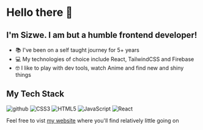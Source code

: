 # Hello there 🧙
## I'm Sizwe. I am but a humble frontend developer!

- 📚 I've been on a self taught journey for 5+ years
- 💻 My technologies of choice include React, TailwindCSS and Firebase
- 🤓 I like to play with dev tools, watch Anime and find new and shiny things

## My Tech Stack
![github](https://img.shields.io/badge/GitHub-000000?style=for-the-badge&logo=GitHub&logoColor=white)
![CSS3](https://img.shields.io/badge/CSS3-1572B6?style=for-the-badge&logo=CSS3&logoColor=white)
![HTML5](https://img.shields.io/badge/HTML5-E34F26?style=for-the-badge&logo=HTML5&logoColor=white)
![JavaScript](https://img.shields.io/badge/JavaScript-F7DF1E?style=for-the-badge&logo=JavaScript&logoColor=white)
![React](https://img.shields.io/badge/React-61DAFB?style=for-the-badge&logo=React&logoColor=white)

Feel free to vist [my website](https://sizwe.vercel.app) where you'll find relatively little going on
